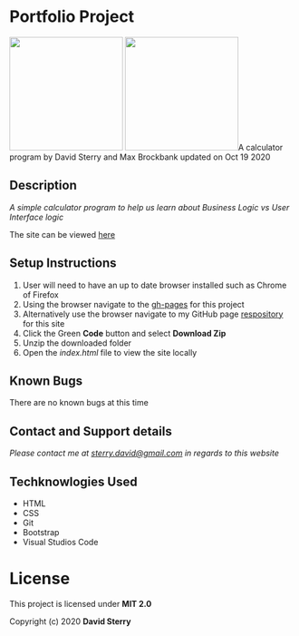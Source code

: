 # Portfolio Project
<img src="https://github.com/Dave-Sterry.png" width="200px" height="auto">
<img src="https://github.com/MaxBrockbank.png" width="200px" height="auto>

### A calculator program by David Sterry and Max Brockbank updated on Oct 19 2020

## Description

_A simple calculator program to help us learn about Business Logic vs User Interface logic_

The site can be viewed [here](https://dave-sterry.github.io/Portfolio/)

## Setup Instructions
1. User will need to have an up to date browser installed such as Chrome of Firefox
2. Using the browser navigate to the [gh-pages](https://dave-sterry.github.io/Portfolio/) for this project
2. Alternatively use the browser navigate to my GitHub page [respository](https://github.com/Dave-Sterry/Portfolio) for this site
3. Click the Green **Code** button and select **Download Zip**
4. Unzip the downloaded folder
5. Open the _index.html_ file to view the site locally

## Known Bugs
There are no known bugs at this time

## Contact and Support details

_Please contact me at sterry.david@gmail.com in regards to this website_

## Techknowlogies Used

* HTML
* CSS
* Git
* Bootstrap
* Visual Studios Code

# License

This project is licensed under **MIT 2.0**

Copyright (c) 2020 **David Sterry**